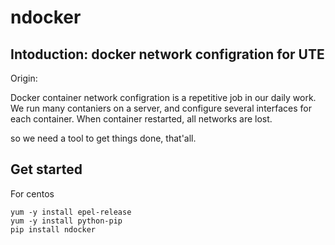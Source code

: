 # ndocker

## Intoduction: docker network configration for UTE

Origin:

Docker container network configration is a repetitive job in our daily work.
We run many contaniers on a server, and configure several interfaces for each container. When container restarted, all networks are lost.

so we need a tool to get things done, that'all.

## Get started

For centos

```
yum -y install epel-release
yum -y install python-pip
pip install ndocker
```
